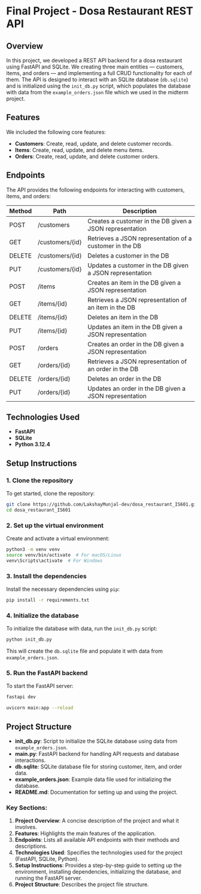 # Final Project - Dosa Restaurant REST API

## Overview

In this project, we developed a REST API backend for a dosa restaurant using FastAPI and SQLite. We creating three main entities — customers, items, and orders — and implementing a full CRUD functionality for each of them. The API is designed to interact with an SQLite database (`db.sqlite`) and is initialized using the `init_db.py` script, which populates the database with data from the `example_orders.json` file which we used in the midterm project.

## Features

We included the following core features:

- **Customers**: Create, read, update, and delete customer records.
- **Items**: Create, read, update, and delete menu items.
- **Orders**: Create, read, update, and delete customer orders.

## Endpoints

The API provides the following endpoints for interacting with customers, items, and orders:

| Method | Path           | Description                                                   |
|--------|----------------|---------------------------------------------------------------|
| POST   | /customers      | Creates a customer in the DB given a JSON representation       |
| GET    | /customers/{id} | Retrieves a JSON representation of a customer in the DB       |
| DELETE | /customers/{id} | Deletes a customer in the DB                                   |
| PUT    | /customers/{id} | Updates a customer in the DB given a JSON representation       |
| POST   | /items          | Creates an item in the DB given a JSON representation          |
| GET    | /items/{id}     | Retrieves a JSON representation of an item in the DB          |
| DELETE | /items/{id}     | Deletes an item in the DB                                      |
| PUT    | /items/{id}     | Updates an item in the DB given a JSON representation          |
| POST   | /orders         | Creates an order in the DB given a JSON representation         |
| GET    | /orders/{id}    | Retrieves a JSON representation of an order in the DB         |
| DELETE | /orders/{id}    | Deletes an order in the DB                                     |
| PUT    | /orders/{id}    | Updates an order in the DB given a JSON representation         |

## Technologies Used

- **FastAPI**
- **SQLite**
- **Python 3.12.4**

## Setup Instructions

### 1. Clone the repository

To get started, clone the repository:

```bash
git clone https://github.com/LakshayMunjal-dev/dosa_restaurant_IS601.git
cd dosa_restaurant_IS601
```

### 2. Set up the virtual environment

Create and activate a virtual environment:

```bash
python3 -m venv venv
source venv/bin/activate  # For macOS/Linux
venv\Scripts\activate  # For Windows
```

### 3. Install the dependencies

Install the necessary dependencies using `pip`:

```bash
pip install -r requirements.txt
```

### 4. Initialize the database

To initialize the database with data, run the `init_db.py` script:

```bash
python init_db.py
```

This will create the `db.sqlite` file and populate it with data from `example_orders.json`.

### 5. Run the FastAPI backend

To start the FastAPI server:

```bash
fastapi dev
```

```bash
uvicorn main:app --reload
```

## Project Structure

- **init_db.py**: Script to initialize the SQLite database using data from `example_orders.json`.
- **main.py**: FastAPI backend for handling API requests and database interactions.
- **db.sqlite**: SQLite database file for storing customer, item, and order data.
- **example_orders.json**: Example data file used for initializing the database.
- **README.md**: Documentation for setting up and using the project.


### Key Sections:
1. **Project Overview**: A concise description of the project and what it involves.
2. **Features**: Highlights the main features of the application.
3. **Endpoints**: Lists all available API endpoints with their methods and descriptions.
4. **Technologies Used**: Specifies the technologies used for the project (FastAPI, SQLite, Python).
5. **Setup Instructions**: Provides a step-by-step guide to setting up the environment, installing dependencies, initializing the database, and running the FastAPI server.
6. **Project Structure**: Describes the project file structure.


